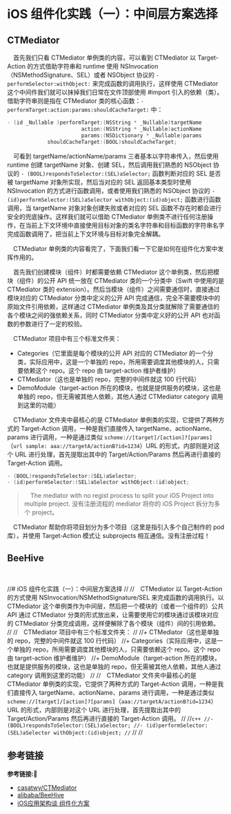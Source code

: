 # iOS 组件化实践（一）：中间层方案选择

## CTMediator

&emsp;首先我们只看 CTMediator 单例类的内容，可以看到 CTMediator 以 Target-Action 的方式借助字符串和 runtime 使用 NSInvocation（NSMethodSignature、SEL）或者 NSObject 协议的 `- performSelector:withObject:` 来完成函数的调用执行，这样使用 CTMediator 这个中间件我们就可以抹掉我们日常在文件顶部使用 #import 引入的依赖（类）。借助字符串则是指在 CTMediator 类的核心函数：`- performTarget:action:params:shouldCacheTarget:` 中：
 
```c++
- (id _Nullable )performTarget:(NSString * _Nullable)targetName
                        action:(NSString * _Nullable)actionName
                        params:(NSDictionary * _Nullable)params
             shouldCacheTarget:(BOOL)shouldCacheTarget;
```

&emsp;可看到 targetName/actionName/params 三者基本以字符串传入，然后使用 runtime 创建 targetName 对象、创建 SEL，然后调用我们熟悉的 NSObject 协议的 `- (BOOL)respondsToSelector:(SEL)aSelector;` 函数判断对应的 SEL 是否被 targetName 对象所实现，然后当对应的 SEL 返回基本类型时使用 NSInvocation 的方式进行函数调用，或者使用我们熟悉的 NSObject 协议的 `- (id)performSelector:(SEL)aSelector withObject:(id)object;` 函数进行函数调用，当 targetName 对象对象创建失败或者对应的 SEL 函数不存在时都会进行安全的兜底操作。这样我们就可以借助 CTMediator 单例类不进行任何注册操作，在当前上下文环境中直接使用目标对象的类名字符串和目标函数的字符串名字完成函数调用了，把当前上下文环境与目标对象完全解耦。

&emsp;CTMediator 单例类的内容看完了，下面我们看一下它是如何在组件化方案中发挥作用的。

&emsp;首先我们创建模块（组件）时都需要依赖 CTMediator 这个单例类，然后把模块（组件）的公开 API 统一放在 CTMediator 类的一个分类中（Swift 中使用的是 CTMediator 类的 extension）。然后当模块（组件）之间需要通信时，直接通过模块对应的 CTMediator 分类中定义的公开 API 完成通信，完全不需要模块中的原始文件引用依赖，这样通过 CTMediator 单例类及其分类就解除了需要通信的各个模块之间的强依赖关系，同时 CTMediator 分类中定义好的公开 API 也对函数的参数进行了一定的校验。

&emsp;CTMediator 项目中有三个标准文件夹：

+ Categories（它里面是每个模块的公开 API 对应的 CTMediator 的一个分类，实际应用中，这是一个单独的 repo，所用需要调度其他模块的人，只需要依赖这个 repo。这个 repo 由 target-action 维护者维护）
+ CTMediator（这也是单独的 repo，完整的中间件就这 100 行代码）
+ DemoModule（target-action 所在的模块，也就是提供服务的模块，这也是单独的 repo，但无需被其他人依赖，其他人通过 CTMediator category 调用到这里的功能）

&emsp;CTMediator 文件夹中最核心的是 CTMediator 单例类的实现，它提供了两种方式的 Target-Action 调用，一种是我们直接传入 targetName、actionName、params 进行调用，一种是通过类似 `scheme://[target]/[action]?[params]`（`url sample: aaa://targetA/actionB?id=1234`）URL 的形式，内部则是对这个 URL 进行处理，首先提取出其中的 Target/Action/Params 然后再进行直接的 Target-Action 调用。

```c++
- (BOOL)respondsToSelector:(SEL)aSelector;
- (id)performSelector:(SEL)aSelector withObject:(id)object;
```

> &emsp;The mediator with no regist process to split your iOS Project into multiple project.
  没有注册流程的 mediator 将你的 iOS Project 拆分为多个 project。

&emsp;CTMediator 帮助你将项目划分为多个项目（这里是指引入多个自己制作的 pod 库），并使用 Target-Action 模式让 subprojects 相互通信。没有注册过程！


## BeeHive

&emsp;

//# iOS 组件化实践（一）：中间层方案选择
//
//&emsp;CTMediator 以 Target-Action 的方式使用 NSInvocation/NSMethodSignature/SEL 来完成函数的调用执行。以 CTMediator 这个单例类作为中间层，然后把一个模块的（或者一个组件的）公共 API 通过 CTMediator 分类的形式放出来，让需要使用它的模块通过该模块对应的 CTMediator 分类完成调用，这样便解除了各个模块（组件）间的引用依赖。
//
//&emsp;CTMediator 项目中有三个标准文件夹：
//
//+ CTMediator（这也是单独的 repo，完整的中间件就这 100 行代码）
//+ Categories（实际应用中，这是一个单独的 repo，所用需要调度其他模块的人，只需要依赖这个 repo。这个 repo 由 target-action 维护者维护）
//+ DemoModule（target-action 所在的模块，也就是提供服务的模块，这也是单独的 repo，但无需被其他人依赖，其他人通过 category 调用到这里的功能）
//
//&emsp;CTMediator 文件夹中最核心的是 CTMediator 单例类的实现，它提供了两种方式的 Target-Action 调用，一种是我们直接传入 targetName、actionName、params 进行调用，一种是通过类似 `scheme://[target]/[action]?[params]`（`aaa://targetA/actionB?id=1234`） URL 的形式，内部则是对这个 URL 进行处理，首先提取出其中的 Target/Action/Params 然后再进行直接的 Target-Action 调用。
//
//```c++
//- (BOOL)respondsToSelector:(SEL)aSelector;
//- (id)performSelector:(SEL)aSelector withObject:(id)object;
//```
//
//&emsp;




















## 参考链接
**参考链接:🔗**
+ [casatwy/CTMediator](https://github.com/casatwy/CTMediator)
+ [alibaba/BeeHive](https://github.com/alibaba/BeeHive)
+ [iOS应用架构谈 组件化方案](https://casatwy.com/iOS-Modulization.html)

